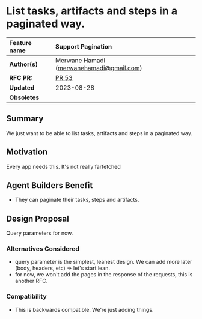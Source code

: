 # List tasks, artifacts and steps in a paginated way.

| Feature name  | Support Pagination                       |
| :------------ |:-----------------------------------------|
| **Author(s)** | Merwane Hamadi (merwanehamadi@gmail.com) |
| **RFC PR:**   | [PR 53](https://github.com/e2b-dev/agent-protocol/pull/53)                              |
| **Updated**   | 2023-08-28                               |
| **Obsoletes** |                                          |

## Summary

We just want to be able to list tasks, artifacts and steps in a paginated way.

## Motivation

Every app needs this. It's not really farfetched

## Agent Builders Benefit

- They can paginate their tasks, steps and artifacts.

## Design Proposal

Query parameters for now.

### Alternatives Considered
- query parameter is the simplest, leanest design. We can add more later (body, headers, etc) => let's start lean.
- for now, we won't add the pages in the response of the requests, this is another RFC.

### Compatibility

- This is backwards compatible. We're just adding things.
